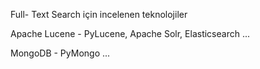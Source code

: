 Full- Text Search için incelenen teknolojiler

Apache Lucene - PyLucene, Apache Solr, Elasticsearch ...

MongoDB - PyMongo ...
